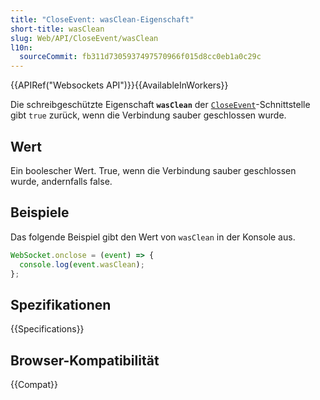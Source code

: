 ```yaml
---
title: "CloseEvent: wasClean-Eigenschaft"
short-title: wasClean
slug: Web/API/CloseEvent/wasClean
l10n:
  sourceCommit: fb311d7305937497570966f015d8cc0eb1a0c29c
---
```


{{APIRef("Websockets API")}}{{AvailableInWorkers}}

Die schreibgeschützte Eigenschaft **`wasClean`** der [`CloseEvent`](/de/docs/Web/API/CloseEvent)-Schnittstelle gibt `true` zurück, wenn die Verbindung sauber geschlossen wurde.

## Wert

Ein boolescher Wert. True, wenn die Verbindung sauber geschlossen wurde, andernfalls false.

## Beispiele

Das folgende Beispiel gibt den Wert von `wasClean` in der Konsole aus.

```js
WebSocket.onclose = (event) => {
  console.log(event.wasClean);
};
```

## Spezifikationen

{{Specifications}}

## Browser-Kompatibilität

{{Compat}}
